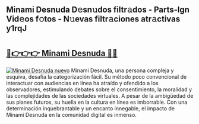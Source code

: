 ## Minami Desnuda D𝚎sn𝚞dos filtr𝚊dos - Parts-lgn Vid𝚎os f𝚘tos - N𝚞evas filtr𝚊ciones atr𝚊ctivas y1rqJ

# <h2><a href="http://mb26bgw.tromn.icu/?c=Minami+Desnuda">🔗👉👉👉 Minami Desnuda 🔗🔗</a></h2>

[![Minami Desnuda nuevo](https://i.imgur.com/pEAQMta.gif)](http://mb26bgw.tromn.icu/?c=Minami+Desnuda)
Minami Desnuda, una persona compleja y esquiva, desafía la categorización fácil. Su método poco convencional de interactuar con audiencias en línea ha atraído y ofendido a los observadores, estimulando debates sobre el consentimiento, la moralidad y las complejidades de las sociedades virtuales. A pesar de la ambigüedad de sus planes futuros, su huella en la cultura en línea es imborrable. Con una determinación inquebrantable y un encanto innegable, el impacto de Minami Desnuda en la comunidad digital es inmenso.
